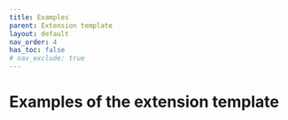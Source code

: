 ```yaml
---
title: Examples
parent: Extension template
layout: default
nav_order: 4
has_toc: false
# nav_exclude: true
---
```


# Examples of the extension template